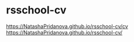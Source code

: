 # rsschool-cv
https://NatashaPridanova.github.io/rsschool-cv/cv
https://NatashaPridanova.github.io/rsschool-cv/